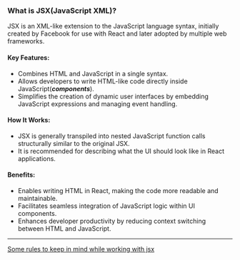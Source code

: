 ### What is JSX(JavaScript XML)?

JSX is an XML-like extension to the JavaScript language syntax, initially created by Facebook for use with React and later adopted by multiple web frameworks.

#### Key Features:
- Combines HTML and JavaScript in a single syntax.
- Allows developers to write HTML-like code directly inside JavaScript(***components***).
- Simplifies the creation of dynamic user interfaces by embedding JavaScript expressions and managing event handling.

#### How It Works:
- JSX is generally transpiled into nested JavaScript function calls structurally similar to the original JSX.
- It is recommended for describing what the UI should look like in React applications.

#### Benefits:
- Enables writing HTML in React, making the code more readable and maintainable.
- Facilitates seamless integration of JavaScript logic within UI components.
- Enhances developer productivity by reducing context switching between HTML and JavaScript.


----

[Some rules to keep in mind while working with jsx](https://youtu.be/M9O5AjEFzKw?si=hG_kuGZcmdKV6RAn&t=2027)